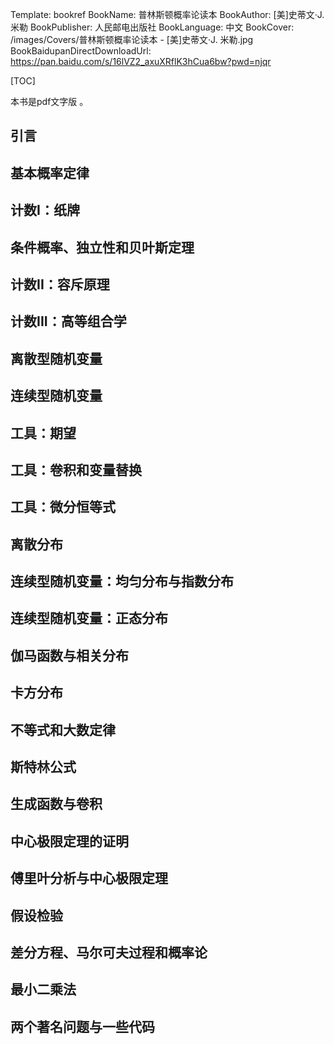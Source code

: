 Template: bookref
BookName: 普林斯顿概率论读本
BookAuthor: [美]史蒂文·J. 米勒
BookPublisher: 人民邮电出版社
BookLanguage: 中文
BookCover: /images/Covers/普林斯顿概率论读本 - [美]史蒂文·J. 米勒.jpg
BookBaidupanDirectDownloadUrl: https://pan.baidu.com/s/16lVZ2_axuXRflK3hCua6bw?pwd=njqr



[TOC]

本书是pdf文字版 。


## 引言
## 基本概率定律
## 计数I：纸牌
## 条件概率、独立性和贝叶斯定理
## 计数II：容斥原理
## 计数III：高等组合学
## 离散型随机变量
## 连续型随机变量
## 工具：期望
## 工具：卷积和变量替换
## 工具：微分恒等式
## 离散分布
## 连续型随机变量：均匀分布与指数分布
## 连续型随机变量：正态分布
## 伽马函数与相关分布
## 卡方分布
## 不等式和大数定律
## 斯特林公式
## 生成函数与卷积
## 中心极限定理的证明
## 傅里叶分析与中心极限定理
## 假设检验
## 差分方程、马尔可夫过程和概率论
## 最小二乘法
## 两个著名问题与一些代码